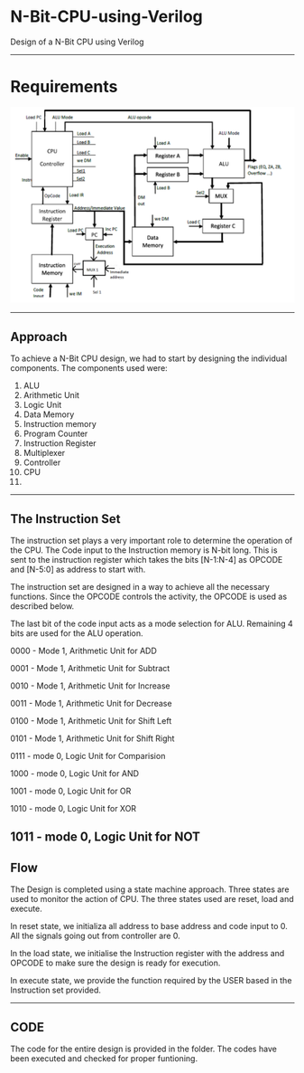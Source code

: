 # N-Bit-CPU-using-Verilog
Design of a N-Bit CPU using Verilog

----
# Requirements
<img src="CPU.png" width="600" >  

---
## Approach
To achieve a N-Bit CPU design, we had to start by designing the individual components.
The components used were:
  1. ALU
  2. Arithmetic Unit
  3. Logic Unit
  5. Data Memory
  6. Instruction memory
  7. Program Counter
  8. Instruction Register 
  9. Multiplexer
  10. Controller
  11. CPU
  12. 
------

## The Instruction Set

The instruction set plays a very important role to determine the operation of the CPU. The Code input to the Instruction memory is N-bit long. This is sent to the instruction register which takes the bits [N-1:N-4] as OPCODE and [N-5:0] as address to start with.

The instruction set are designed in a way to achieve all the necessary functions. Since the OPCODE controls the activity, the OPCODE is used as described below.

The last bit of the code input acts as a mode selection for ALU. Remaining 4 bits are used for the ALU operation.

0000 - Mode 1, Arithmetic Unit for ADD

0001 - Mode 1, Arithmetic Unit for Subtract

0010 - Mode 1, Arithmetic Unit for Increase

0011 - Mode 1, Arithmetic Unit for Decrease

0100 - Mode 1, Arithmetic Unit for Shift Left

0101 - Mode 1, Arithmetic Unit for Shift Right

0111 - mode 0, Logic Unit for Comparision

1000 - mode 0, Logic Unit for AND 

1001 - mode 0, Logic Unit for OR

1010 - mode 0, Logic Unit for XOR

1011 - mode 0, Logic Unit for NOT
------

## Flow

The Design is completed using a state machine approach. Three states are used to monitor the action of CPU. The three states used are reset, load and execute.

In reset state, we initializa all address to base address and code input to 0. All the signals going out from controller are 0.

In the load state, we initialise the Instruction register with the address and OPCODE to make sure the design is ready for execution.

In execute state, we provide the function required by the USER based in the Instruction set provided.

----

## CODE

The code for the entire design is provided in the folder. The codes have been executed and checked for proper funtioning.
